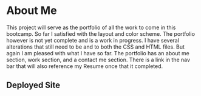 # About Me

This project will serve as the portfolio of all the work to come in this bootcamp. So far I satisfied with the layout and color scheme. The portfolio however is not yet complete and is a work in progress. I have several alterations that still need to be and to both the CSS and HTML files. But again I am pleased with what I have so far. The portfolio has an about me section, work section, and a contact me section. There is a link in the nav bar that will also reference my Resume once that it completed.

## Deployed Site
